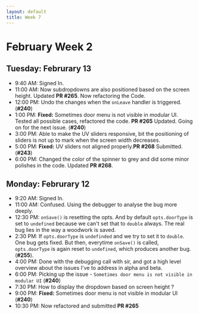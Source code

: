 ```yaml
---
layout: default
title: Week 7
---
```


# **February Week 2**
## **Tuesday: Februrary 13**
- 9:40  AM: Signed In.
- 11:00 AM: Now subdropdowns are also positioned based on the screen height. Updated **PR #265**. Now refactoring the Code.
- 12:00 PM: Undo the changes when the `onLeave` handler is triggered. (**#240**)
- 1:00  PM: **Fixed:** Sometimes door menu is not visible in modular UI. Tested all possible cases, refactored the code. **PR #265** Updated. Going on for the next issue. (**#240**)
- 3:00  PM: Able to make the UV sliders responsive, bit the positioning of sliders is not up to mark when the screen width decreases.
- 5:00  PM: **Fixed:** UV sliders not aligned properly.**PR #268** Submitted. (**#243**)
- 6:00  PM: Changed the color of the spinner to grey and did some minor polishes in the code. Updated **PR #268**.

## **Monday: Februrary 12**
- 9:20  AM: Signed In.
- 11:00 AM: Confused. Using the debugger to analyse the bug more deeply.
- 12:30 PM: `onSave()` is resetting the opts. And by default `opts.doorType` is set to `undefined` because we can't set that to `double` always. The real bug lies in the way a woodwork is saved.
- 2:30  PM: If `opts.doorType` is `undefinded` and we try to set it to `double`. One bug gets fixed. But then, everytime `onSave()` is called, `opts.doorType` is again reset to `undefined`, which produces another bug. (**#255**).
- 4:00  PM: Done with the debugging call with sir, and got a high level overview about the issues I've to address in alpha and beta.
- 6:00  PM: Picking up the issue - `Sometimes door menu is not visible in modular UI` (**#240**)
- 7:30  PM: How to display the dropdown based on screen height ?
- 9:00  PM: **Fixed:** Sometimes door menu is not visible in modular UI (**#240**)
- 10:30 PM: Now refactored and submitted **PR #265**

